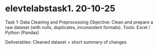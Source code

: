 # elevtelabstask1. 20-10-25

Task 1: Data Cleaning and Preprocessing
Objective: Clean and prepare a raw dataset (with nulls, duplicates, inconsistent formats).
Tools: Excel / Python (Pandas) 

Deliverables: Cleaned dataset + short summary of changes
